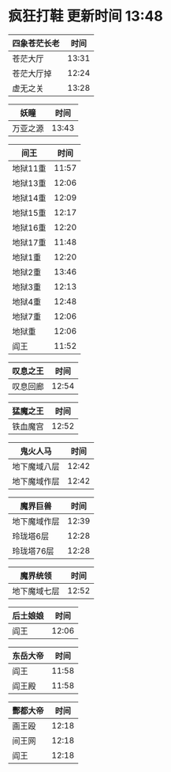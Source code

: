 # 疯狂打鞋 更新时间 13:48

| 四象苍茫长老   | 时间    |
|--------|-------|
| 苍茫大厅 | 13:31 |
| 苍茫大厅掉 | 12:24 |
| 虚无之关 | 13:28 |

| 妖瞳   | 时间    |
|--------|-------|
| 万亚之源 | 13:43 |

| 间王   | 时间    |
|--------|-------|
| 地狱11重 | 11:57 |
| 地狱13重 | 12:06 |
| 地狱14重 | 12:09 |
| 地狱15重 | 12:17 |
| 地狱16重 | 12:20 |
| 地狱17重 | 11:48 |
| 地狱1重 | 12:20 |
| 地狱2重 | 13:46 |
| 地狱3重 | 12:13 |
| 地狱4重 | 12:48 |
| 地狱7重 | 12:06 |
| 地狱重 | 12:06 |
| 阎王 | 11:52 |

| 叹息之王   | 时间    |
|--------|-------|
| 叹息回廊 | 12:54 |

| 猛魔之王   | 时间    |
|--------|-------|
| 铁血魔宫 | 12:52 |

| 鬼火人马   | 时间    |
|--------|-------|
| 地下魔域八层 | 12:42 |
| 地下魔域作层 | 12:42 |

| 魔界巨兽   | 时间    |
|--------|-------|
| 地下魔域作层 | 12:39 |
| 玲珑塔6层 | 12:28 |
| 玲珑塔76层 | 12:28 |

| 魔界统领   | 时间    |
|--------|-------|
| 地下魔域七层 | 12:52 |

| 后土娘娘   | 时间    |
|--------|-------|
| 阎王 | 12:06 |

| 东岳大帝   | 时间    |
|--------|-------|
| 阎王 | 11:58 |
| 阎王殿 | 11:58 |

| 酆都大帝   | 时间    |
|--------|-------|
| 画王殴 | 12:18 |
| 间王网 | 12:18 |
| 阎王 | 12:18 |